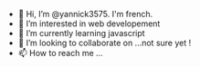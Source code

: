 - 👋 Hi, I’m @yannick3575. I'm french.
- 👀 I’m interested in web developement
- 🌱 I’m currently learning javascript
- 💞️ I’m looking to collaborate on ...not sure yet !
- 📫 How to reach me ...

<!---
yannick3575/yannick3575 is a ✨ special ✨ repository because its `README.md` (this file) appears on your GitHub profile.
You can click the Preview link to take a look at your changes.
--->
